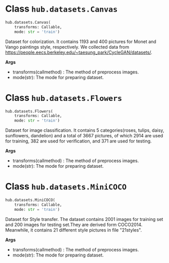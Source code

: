 # Class `hub.datasets.Canvas`

```python
hub.datasets.Canvas(
    transforms: Callable,
    mode: str = 'train')
```

Dataset for colorization. It contains 1193 and 400 pictures for Monet and Vango paintings style, respectively. We collected data from https://people.eecs.berkeley.edu/~taesung_park/CycleGAN/datasets/.

**Args**
* transforms(callmethod) : The method of preprocess images.
* mode(str): The mode for preparing dataset.

# Class `hub.datasets.Flowers`

```python
hub.datasets.Flowers(
    transforms: Callable,
    mode: str = 'train')
```

Dataset for image classification. It contains 5 categories(roses, tulips, daisy, sunflowers, dandelion) and a total of 3667 pictures, of which 2914 are used for training, 382 are used for verification, and 371 are used for testing.

**Args**
* transforms(callmethod) : The method of preprocess images.
* mode(str): The mode for preparing dataset.

# Class `hub.datasets.MiniCOCO`

```python
hub.datasets.MiniCOCO(
    transforms: Callable,
    mode: str = 'train')
```

Dataset for Style transfer. The dataset contains 2001 images for training set and 200 images for testing set.They are derived form COCO2014. Meanwhile, it contains 21 different style pictures in file "21styles".

**Args**
* transforms(callmethod) : The method of preprocess images.
* mode(str): The mode for preparing dataset.
